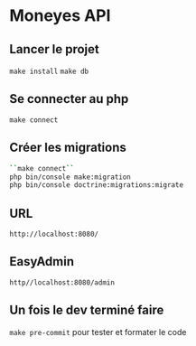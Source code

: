 # Moneyes API 
## Lancer le projet
`make install`
`make db`
## Se connecter au php
``make connect``
## Créer les migrations
```bash
``make connect``
php bin/console make:migration
php bin/console doctrine:migrations:migrate
```
## URL
``http://localhost:8080/``
## EasyAdmin
``http//localhost:8080/admin``
## Un fois le dev terminé faire
``make pre-commit``
pour tester et formater le code
